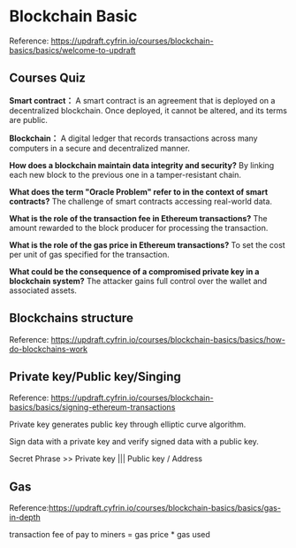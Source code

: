 # Blockchain Basic
Reference: https://updraft.cyfrin.io/courses/blockchain-basics/basics/welcome-to-updraft
## Courses Quiz

**Smart contract：** A smart contract is an agreement that is deployed on a decentralized blockchain. Once deployed, it cannot be altered, and its terms are public.

**Blockchain：** A digital ledger that records transactions across many computers in a secure and decentralized manner.

**How does a blockchain maintain data integrity and security?** By linking each new block to the previous one in a tamper-resistant chain.

**What does the term "Oracle Problem" refer to in the context of smart contracts?** The challenge of smart contracts accessing real-world data.

**What is the role of the transaction fee in Ethereum transactions?** The amount rewarded to the block producer for processing the transaction.

**What is the role of the gas price in Ethereum transactions?** To set the cost per unit of gas specified for the transaction.

**What could be the consequence of a compromised private key in a blockchain system?** The attacker gains full control over the wallet and associated assets.

## Blockchains structure

Reference: https://updraft.cyfrin.io/courses/blockchain-basics/basics/how-do-blockchains-work

## Private key/Public key/Singing

Reference: https://updraft.cyfrin.io/courses/blockchain-basics/basics/signing-ethereum-transactions

Private key generates public key through elliptic curve algorithm.

Sign data with a private key and verify signed data with a public key.

Secret Phrase >> Private key ||| Public key / Address  

## Gas
Reference:https://updraft.cyfrin.io/courses/blockchain-basics/basics/gas-in-depth

transaction fee of pay to miners = gas price * gas used 



